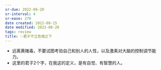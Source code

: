 ```yaml
---
sr-due: 2022-08-20
sr-interval: 4
sr-ease: 270
date created: 2022-08-15
date modified: 2022-08-20
tags: review
title: ✨君子不立危墙之下
---
```

- 远离黄赌毒，不要试图考验自己和别人的人性，以及激素对大脑的控制调节能力。
- 这里的君子2个字，在我这的定义，是有自觉、有智慧的人。
